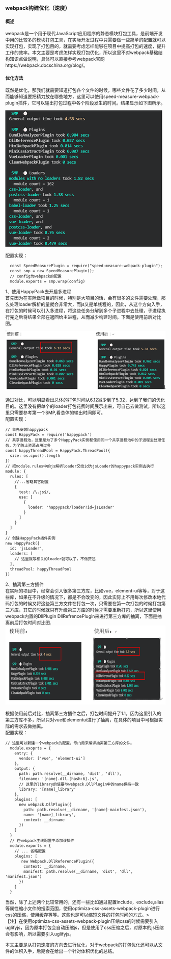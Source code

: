 <!--
 * @Description: webpack构建优化
 * @Autor: huangdi8
 * @Date: 2021-07-30 10:13:26
 * @LastEditors: huangdi8
 * @LastEditTime: 2021-10-08 09:52:04
-->
<h3>webpack构建优化（速度）</h3>
<h4>概述</h4>
  webpack是一个用于现代JavaScript应用程序的静态模块打包工具，是前端开发中用的比较多的模块打包工具，在实际开发过程中只需要做一些简单的配置就可以实现打包，实现了打包目的，就需要考虑怎样能够在项目中提高打包的速度，提升工作的效率。本文主要是考虑怎样实现打包优化，所以这里不对webpack基础结构知识点做说明，具体可以直接参考webpack官网<a>https://webpack.docschina.org/blog/</a>。<br>

<h4>优化方法</h4>
  既然是优化，那我们就需要知道打包各个文件的时候，哪些文件花了多少时间，从而能够知道要把精力放在哪些地方，这里可以使用speed-measure-webpack-plugin插件，它可以输出打包过程中各个阶段发生的时间。结果显示如下图所示。
  
  ![avatar](./webpack时间分析结果.png)

  配置实现：
  ```
    const SpeedMeasurePlugin = require("speed-measure-webpack-plugin");
    const smp = new SpeedMeasurePlugin();
    // config为webpack的配置
    module.exports = smp.wrap(config)
  ```
  1、使用HappyPack去开启多进程<br>
  首先因为在实际做项目的时候，特别是大项目的话，会有很多的文件需要处理，那么处理loader解析的量就会非常大，而js又是单线程的，因此，从这个方向入手，在打包的时候可以引入多进程，将这些任务分解到多个子进程中去处理，子进程执行完之后将结果全部在返回给主进程，从而减少构建时间。下面是使用前后对比图。<br>

  ![avatar](./happypack使用前后对比图.png)
  
  通过对比，可以明显看出总体的打包时间从6.12减少到了5.32，达到了我们的优化目的。这里没有把单个的loader打包花费时间展示出来，可自己去做测试，所以这里只需要参考第一个SMP,看总体的输出时间即可。<br>
  配置实现：
  ```
  // 首先安装happypack
  const HappyPack = require('happypack')
  // 共享进程池，这里是为了多个HappyPack实例都使用同一个共享进程池中的子进程去处理任务，为了防止资源占用过多
  const happyThreadPool = HappyPack.ThreadPool({
    size: os.cpus().length
  })
  // 把module.rules中的js解析loader交给id为jsLoader的happypack实例去执行
  module: {
    rules: [
      //...省略其它配置
      {
        test: /\.js$/,
        use: [
          {
            loader: 'happypack/loader?id=jsLoader'
          }
        ]
      }
    ]
  }
  // 创建HappyPack插件实例
  new HappyPack({
    id: 'jsLoader',
    loaders: [
      // 这里就写相关的loader就可以了，不做赘述
    ],
    threadPool: happyThreadPool
  })
  ```
  2、抽离第三方插件<br>
    在实际的项目中，经常会引入很多第三方库，比如vue，element-ui等等，对于这些库，如果在不升级的情况下，都是不会改变的，因此实际上不用每次修改本地代码打包的时候又将这些第三方文件在打包一次，只需要在第一次打包的时候打包第三方库，其它的时候就只有升级第三方库的时候才需要重新打包，所以这里使用webpack内置的DllPlugin DllRefrencePlugin来进行第三方库的抽离，下面是抽离前后打包时间对比图.<br>
    ![avatar](./使用抽离第三方插件前后对比.png)

  根据使用前后对比，抽离第三方插件之后，打包时间提升了1.1。因为这里引入的第三方库不多，所以只对vue和elementui进行了抽离，在具体的项目中可根据实际的需求去做抽离。<br>
  配置实现：<br>
  ```
  // 这里可以新建一个webpack的配置，专门用来编译抽离第三方库的文件。
    module.exoprts = {
      entry: {
        vendor: ['vue', 'element-ui']
      },
      output: {
        path: path.resolve(__dirname, 'dist', 'dll'),
        filename: '[name].dll.[hash:6].js',
        // 这里的library的值要与webpack.DllPlugin中的name保持一致
        library: '[name]_library'
      },
      plugins: [
        new webpack.DllPlugin({
          path: path.resolve(__dirname, '[name]-mainfest.json'),
          name: '[name]_library',
          context: __dirname
        })
      ]
    }
    // 在webpack主线配置中添加该插件
    module.exports = {
      // ... 省略配置
      plugins: [
         new Webpack.DllReferencePlugin({
          context: __dirname,
          manifest: path.resolve(__dirname, 'dist', 'dll', 'manifest.json')
        })
      ]
    }
  ```
  当然，除了上述两个比较常用的，还有一些比如通过配置include，exclude,alias等属性缩小文件的搜索范围，使用optimiza-css-assets-webpack-plugin进行css的压缩，使用缓存等等。这些也是可以缩短文件的打包时间的方式。><br>
  【注】在使用optimiza-css-assets-webpack-plugin压缩css的时候需要引入uglifyjs，因为原本打包会自动压缩js，但是使用了css压缩之后，对原本的js压缩会有影响，所以需要引入uglifyjs。

  本文主要是从打包速度的方向去进行优化，对于webpack的打包优化还可以从文件的体积入手，后期会在给出一个针对体积优化的总结。